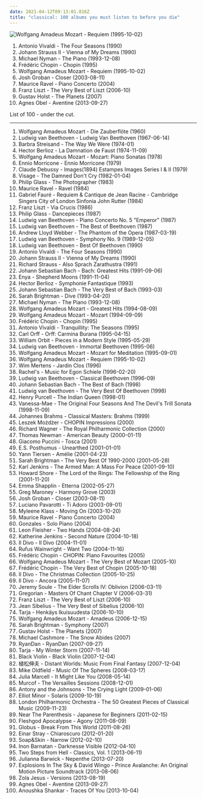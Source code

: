 ```yaml
---
date: 2021-04-12T09:13:01.816Z
title: "classical: 100 albums you must listen to before you die"
---
```

![Wolfgang Amadeus Mozart - Requiem (1995-10-02)](https://img.discogs.com/YBOWHoHgOigC8Xm2ecyi43E5LaQ=/fit-in/600x598/filters:strip_icc():format(jpeg):mode_rgb():quality(90)/discogs-images/R-7175124-1445541877-2351.jpeg.jpg "Wolfgang Amadeus Mozart - Requiem (1995-10-02)")
<ol class="albums">
<li data-cover="http://coverartarchive.org/release/55555fce-af44-4e93-a170-7554ed1e932d/4879800403-500.jpg" data-tags="classical" role="button">Antonio Vivaldi - The Four Seasons (1990)</li>
<li data-cover="https://via.placeholder.com/450" data-tags="classical, johann strauss ii" role="button">Johann Strauss II - Vienna of My Dreams (1990)</li>
<li data-cover="http://coverartarchive.org/release/4bf88b0f-9999-4a7f-b4be-cd7f9e2a8599/28293994702-500.jpg" data-tags="soundtrack, piano" role="button">Michael Nyman - The Piano (1993-12-08)</li>
<li data-cover="http://coverartarchive.org/release/f1a4d60a-8910-421c-b4b2-a2ceee5608ce/14901757804-500.jpg" data-tags="classical" role="button">Frédéric Chopin - Chopin (1995)</li>
<li data-cover="https://img.discogs.com/YBOWHoHgOigC8Xm2ecyi43E5LaQ=/fit-in/600x598/filters:strip_icc():format(jpeg):mode_rgb():quality(90)/discogs-images/R-7175124-1445541877-2351.jpeg.jpg" data-tags="classical" role="button">Wolfgang Amadeus Mozart - Requiem (1995-10-02)</li>
<li data-cover="https://img.discogs.com/rX0rFXm9Ngs9mJov-Nuk-MBTcjE=/fit-in/599x540/filters:strip_icc():format(jpeg):mode_rgb():quality(90)/discogs-images/R-4846896-1377355013-5168.jpeg.jpg" data-tags="classical, josh groban" role="button">Josh Groban - Closer (2003-08-11)</li>
<li data-cover="https://img.discogs.com/Y0b4Ob0n6Hwp7bmnTThEYES_HUw=/fit-in/355x346/filters:strip_icc():format(jpeg):mode_rgb():quality(90)/discogs-images/R-15418053-1591213040-9861.jpeg.jpg" data-tags="classical" role="button">Maurice Ravel - Piano Concerto (2004)</li>
<li data-cover="http://coverartarchive.org/release/20e1927a-3703-4fa5-96d2-a027db1737ee/16785820466-500.jpg" data-tags="classical" role="button">Franz Liszt - The Very Best of Liszt (2006-10)</li>
<li data-cover="https://img.discogs.com/VrMQPjBC62daox6swpVFW8xWAsM=/fit-in/600x596/filters:strip_icc():format(jpeg):mode_rgb():quality(90)/discogs-images/R-746488-1373094418-1552.jpeg.jpg" data-tags="classical" role="button">Gustav Holst - The Planets (2007)</li>
<li data-cover="http://coverartarchive.org/release/2d012e66-6759-485b-beb5-00532c46a386/8544215048-500.jpg" data-tags="folk, singer-songwriter, piano" role="button">Agnes Obel - Aventine (2013-09-27)</li>
</ol>
List of 100 - under the cut.
<!-- more -->

_________________

<ol class="albums">
<li data-cover="https://img.discogs.com/-rFomqJkdcElgmOW1n71dgnZghc=/fit-in/600x519/filters:strip_icc():format(jpeg):mode_rgb():quality(90)/discogs-images/R-9220649-1476965793-5776.jpeg.jpg" data-tags="opera, classical" role="button">
Wolfgang Amadeus Mozart - Die Zauberflöte (1960)
</li>
<li data-cover="https://img.discogs.com/GJe-XwC711lUsGk0Jl7bw1jezHE=/fit-in/566x600/filters:strip_icc():format(jpeg):mode_rgb():quality(90)/discogs-images/R-6049879-1409772681-4998.jpeg.jpg" data-tags="classical" role="button">
Ludwig van Beethoven - Ludwig Van Beethoven (1967-06-14)
</li>
<li data-cover="http://coverartarchive.org/release/297b5fd9-654c-3eb7-a41e-40fc4ae011c7/9800946084-500.jpg" data-tags="jazz, 70s, easy listening" role="button">
Barbra Streisand - The Way We Were (1974-01)
</li>
<li data-cover="https://img.discogs.com/2cdTkWtOmc6672BXDT4TdB9Zb2A=/fit-in/600x605/filters:strip_icc():format(jpeg):mode_rgb():quality(90)/discogs-images/R-8125816-1455650816-9195.jpeg.jpg" data-tags="opera" role="button">
Hector Berlioz - La Damnation de Faust (1974-11-09)
</li>
<li data-cover="https://img.discogs.com/hQrEryubvbJQdogI92q3mU7QYrY=/fit-in/600x591/filters:strip_icc():format(jpeg):mode_rgb():quality(90)/discogs-images/R-13961000-1564967452-5475.jpeg.jpg" data-tags="classical, piano" role="button">
Wolfgang Amadeus Mozart - Mozart: Piano Sonatas (1978)
</li>
<li data-cover="http://coverartarchive.org/release/06a37eaa-38d0-41a9-a77c-d13aa5762b9d/26656368226-500.jpg" data-tags="classical, instrumental, easy listening, cinema, movie score composers, easylistening jazz" role="button">
Ennio Morricone - Ennio Morricone (1979)
</li>
<li data-cover="http://coverartarchive.org/release/b5e7085c-c860-45f6-b2bf-52a1c0f70f71/13718728004-500.jpg" data-tags="classical, claude debussy" role="button">
Claude Debussy - Images(1894) Estampes Images Series I & II (1979)
</li>
<li data-cover="http://coverartarchive.org/release/c354b401-7722-4297-a26b-0822953fa829/14592166258-500.jpg" data-tags="new wave" role="button">
Visage - The Damned Don't Cry (1982-01-04)
</li>
<li data-cover="http://coverartarchive.org/release/6a881cc4-3553-4d01-a4d0-aff431bf05f0/22056730148-500.jpg" data-tags="classical, classic, instrumental, orchestra, avant-garde, female vocalist, faves, revisit, classical music, landscape, wanttobuy, gammarec, granka, worldmusik, je devrais avoir mon enfer de la caresse, quixotic sounds, freepurp1e, fabulous live act, fabulous orchestra, great cinema, music for the car, ssdsds" role="button">
Philip Glass - The Photographer (1983)
</li>
<li data-cover="https://img.discogs.com/92IOMhi2WE_vg_IGpVr2O11W9zU=/fit-in/600x847/filters:strip_icc():format(jpeg):mode_rgb():quality(90)/discogs-images/R-11037058-1558453784-9891.jpeg.jpg" data-tags="classical, symphonic, 20th century classical, 20th century, ravel, classical orchestral" role="button">
Maurice Ravel - Ravel (1984)
</li>
<li data-cover="http://coverartarchive.org/release/39746e0d-3a1b-45e6-af11-7efc04a00e0a/23077300994-500.jpg" data-tags="classical" role="button">
Gabriel Fauré - Requiem & Cantique de Jean Racine - Cambridge Singers City of London Sinfonia John Rutter (1984)
</li>
<li data-cover="https://img.discogs.com/vFlG98PcjCYC1jTTfvPre_JoQvM=/fit-in/600x605/filters:strip_icc():format(jpeg):mode_rgb():quality(90)/discogs-images/R-5647183-1473924207-7528.jpeg.jpg" data-tags="classical, piano, liszt, musica sacra" role="button">
Franz Liszt - Via Crucis (1986)
</li>
<li data-cover="http://coverartarchive.org/release/31003380-c016-342e-bb3f-c96236e35f5f/915742537-500.jpg" data-tags="classical, minimalism" role="button">
Philip Glass - Dancepieces (1987)
</li>
<li data-cover="http://coverartarchive.org/release/c7a67bbc-f7e0-45c0-9de8-799bfc762f67/8724006835-500.jpg" data-tags="classical, beethoven" role="button">
Ludwig van Beethoven - Piano Concerto No. 5 "Emperor" (1987)
</li>
<li data-cover="http://coverartarchive.org/release/65b5c48f-89c9-4be9-b7a0-2e18692db80e/19147437194-500.jpg" data-tags="classical, beethoven" role="button">
Ludwig van Beethoven - The Best of Beethoven (1987)
</li>
<li data-cover="http://coverartarchive.org/release/8b2b725f-c3dd-41c2-b98d-e42f027fbe1c/3768060682-500.jpg" data-tags="musical, soundtrack" role="button">
Andrew Lloyd Webber - The Phantom of the Opera (1987-03-19)
</li>
<li data-cover="http://coverartarchive.org/release/89a7101d-9c32-47b3-8dbf-70112caad1d8/15888345657-500.jpg" data-tags="classical" role="button">
Ludwig van Beethoven - Symphony No. 9 (1989-12-05)
</li>
<li data-cover="https://via.placeholder.com/450" data-tags="classical" role="button">
Ludwig van Beethoven - Best Of Beethoven (1990)
</li>
<li data-cover="http://coverartarchive.org/release/55555fce-af44-4e93-a170-7554ed1e932d/4879800403-500.jpg" data-tags="classical" role="button">
Antonio Vivaldi - The Four Seasons (1990)
</li>
<li data-cover="https://via.placeholder.com/450" data-tags="classical, johann strauss ii" role="button">
Johann Strauss II - Vienna of My Dreams (1990)
</li>
<li data-cover="http://coverartarchive.org/release/c405f2d0-f522-4d61-8812-c0f8422d124f/12252644242-500.jpg" data-tags="classical" role="button">
Richard Strauss - Also Sprach Zarathustra (1991)
</li>
<li data-cover="http://coverartarchive.org/release/f4ffbc01-c48f-46a8-a90d-8680c78d7e73/18841923466-500.jpg" data-tags="classical" role="button">
Johann Sebastian Bach - Bach: Greatest Hits (1991-09-06)
</li>
<li data-cover="http://coverartarchive.org/release/2fbbe6b7-5679-33cf-a084-ee4bd5429807/16797026280-500.jpg" data-tags="celtic, new age" role="button">
Enya - Shepherd Moons (1991-11-04)
</li>
<li data-cover="http://coverartarchive.org/release/5802a8b7-0c35-47d5-b4c6-59b495361a0d/24426125912-500.jpg" data-tags="classical" role="button">
Hector Berlioz - Symphonie Fantastique (1993)
</li>
<li data-cover="http://coverartarchive.org/release/f835ced9-a60a-4ebb-ad2a-6be11ccf7dfb/2634582164-500.jpg" data-tags="classical" role="button">
Johann Sebastian Bach - The Very Best of Bach (1993-03)
</li>
<li data-cover="http://coverartarchive.org/release/cbe8785b-60e5-4c4b-acde-b72dbd67d3e8/9709595677-500.jpg" data-tags="female vocalists, sarah" role="button">
Sarah Brightman - Dive (1993-04-20)
</li>
<li data-cover="http://coverartarchive.org/release/4bf88b0f-9999-4a7f-b4be-cd7f9e2a8599/28293994702-500.jpg" data-tags="soundtrack, piano" role="button">
Michael Nyman - The Piano (1993-12-08)
</li>
<li data-cover="https://img.discogs.com/YBOWHoHgOigC8Xm2ecyi43E5LaQ=/fit-in/600x598/filters:strip_icc():format(jpeg):mode_rgb():quality(90)/discogs-images/R-7175124-1445541877-2351.jpeg.jpg" data-tags="classical" role="button">
Wolfgang Amadeus Mozart - Greatest Hits (1994-08-09)
</li>
<li data-cover="http://coverartarchive.org/release/e7acaac9-2f2b-4146-ac24-ea13e311d2d3/6755686959-500.jpg" data-tags="classical" role="button">
Wolfgang Amadeus Mozart - Mozart (1994-09-09)
</li>
<li data-cover="http://coverartarchive.org/release/f1a4d60a-8910-421c-b4b2-a2ceee5608ce/14901757804-500.jpg" data-tags="classical" role="button">
Frédéric Chopin - Chopin (1995)
</li>
<li data-cover="https://img.discogs.com/6WF7BbJPuJYHJy1auqoTLxLM2aw=/fit-in/600x587/filters:strip_icc():format(jpeg):mode_rgb():quality(90)/discogs-images/R-15622610-1594727362-1064.jpeg.jpg" data-tags="classical" role="button">
Antonio Vivaldi - Tranquillity: The Seasons (1995)
</li>
<li data-cover="http://coverartarchive.org/release/1cd797a6-f065-4ee0-a880-fb91c3b85b05/8644457586-500.jpg" data-tags="classical" role="button">
Carl Orff - Orff: Carmina Burana (1995-04-15)
</li>
<li data-cover="https://img.discogs.com/cfc9e7fd50d7c9c08931869b95f6849a01d0635d/images/spacer.gif" data-tags="electronic, ambient" role="button">
William Orbit - Pieces in a Modern Style (1995-05-29)
</li>
<li data-cover="https://img.discogs.com/MEqmjRXOi-WQUGEs-7tOX8wca4c=/fit-in/600x600/filters:strip_icc():format(jpeg):mode_rgb():quality(90)/discogs-images/R-4596687-1493645830-5425.jpeg.jpg" data-tags="classical, ludwig van beethoven" role="button">
Ludwig van Beethoven - Immortal Beethoven (1995-06)
</li>
<li data-cover="http://coverartarchive.org/release/de43ed42-ae46-4aab-86bf-d044fb49a6e3/26672610950-500.jpg" data-tags="classical" role="button">
Wolfgang Amadeus Mozart - Mozart for Meditation (1995-09-01)
</li>
<li data-cover="https://img.discogs.com/YBOWHoHgOigC8Xm2ecyi43E5LaQ=/fit-in/600x598/filters:strip_icc():format(jpeg):mode_rgb():quality(90)/discogs-images/R-7175124-1445541877-2351.jpeg.jpg" data-tags="classical" role="button">
Wolfgang Amadeus Mozart - Requiem (1995-10-02)
</li>
<li data-cover="http://coverartarchive.org/release/51a6ed30-afd7-4712-977f-2045d3fba9ab/6407433801-500.jpg" data-tags="classical, avant-garde, granka, je dirai quelque jour vos naissances latentes, w mertens" role="button">
Wim Mertens - Jardin Clos (1996)
</li>
<li data-cover="http://coverartarchive.org/release/c65c6272-7f28-4fcc-87a3-7c5fc7788ffe/8099938641-500.jpg" data-tags="classical" role="button">
Rachel's - Music for Egon Schiele (1996-02-20)
</li>
<li data-cover="https://img.discogs.com/MEqmjRXOi-WQUGEs-7tOX8wca4c=/fit-in/600x600/filters:strip_icc():format(jpeg):mode_rgb():quality(90)/discogs-images/R-4596687-1493645830-5425.jpeg.jpg" data-tags="classical" role="button">
Ludwig van Beethoven - Classical Beethoven (1996-09)
</li>
<li data-cover="http://coverartarchive.org/release/b080e461-fab7-4739-ac40-b99b85ebd67c/22304804641-500.jpg" data-tags="classical" role="button">
Johann Sebastian Bach - The Best of Bach (1998)
</li>
<li data-cover="http://coverartarchive.org/release/eff7bc35-a164-48d9-9919-ca4760bcdb3e/17017753410-500.jpg" data-tags="classical, ludwig van beethoven, naxos, wheeee" role="button">
Ludwig van Beethoven - The Very Best Of Beethoven (1998)
</li>
<li data-cover="https://img.discogs.com/n22kioyzg7YXR6v5CPo8OquTOMI=/fit-in/500x501/filters:strip_icc():format(jpeg):mode_rgb():quality(90)/discogs-images/R-11961715-1525550823-6700.jpeg.jpg" data-tags="baroque" role="button">
Henry Purcell - The Indian Queen (1998-01)
</li>
<li data-cover="http://coverartarchive.org/release/6d8b76bc-9242-4ade-a9f2-11a9fa09360e/3499366949-500.jpg" data-tags="classical, instrumental" role="button">
Vanessa-Mae - The Original Four Seasons And The Devil's Trill Sonata (1998-11-09)
</li>
<li data-cover="http://coverartarchive.org/release/0bc86aed-5e64-4a15-bef6-666a09c9236a/14160170707-500.jpg" data-tags="classical" role="button">
Johannes Brahms - Classical Masters: Brahms (1999)
</li>
<li data-cover="http://coverartarchive.org/release/b90583a6-a000-4f23-ac1f-e63efec00de6/13210646761-500.jpg" data-tags="nu jazz, classical, jazz, piano" role="button">
Leszek Możdżer - CHOPIN Impressions (2000)
</li>
<li data-cover="http://coverartarchive.org/release/6ebe8cc4-ee3e-4eb1-ae7d-b1fc09b49646/13435578387-500.jpg" data-tags="classical, wagner" role="button">
Richard Wagner - The Royal Philharmonic Collection (2000)
</li>
<li data-cover="http://coverartarchive.org/release/fc8ab829-5388-4640-bb64-c41c4c1caea8/18688508262-500.jpg" data-tags="soundtrack" role="button">
Thomas Newman - American Beauty (2000-01-11)
</li>
<li data-cover="https://via.placeholder.com/450" data-tags="opera, tosca" role="button">
Giacomo Puccini - Tosca (2001)
</li>
<li data-cover="http://coverartarchive.org/release/c958fc3b-1a1a-4728-ae0b-a149eb5abfa9/8791017488-500.jpg" data-tags="new age" role="button">
E.S. Posthumus - Unearthed (2001-01-01)
</li>
<li data-cover="http://coverartarchive.org/release/71932455-067b-4fcb-b9e4-2cb16da0bb96/1383827288-500.jpg" data-tags="soundtrack" role="button">
Yann Tiersen - Amélie (2001-04-23)
</li>
<li data-cover="https://img.discogs.com/SulTY8sgOWJuB0V1Ite5P3IZ87A=/fit-in/600x593/filters:strip_icc():format(jpeg):mode_rgb():quality(90)/discogs-images/R-9841057-1487185761-7001.jpeg.jpg" data-tags="sarah brightman, female vocalists" role="button">
Sarah Brightman - The Very Best Of 1990-2000 (2001-05-28)
</li>
<li data-cover="http://coverartarchive.org/release/9684c702-d5e9-4827-9e11-b124de44af4b/4397354155-500.jpg" data-tags="classical, choral, karljenkins" role="button">
Karl Jenkins - The Armed Man: A Mass For Peace (2001-09-10)
</li>
<li data-cover="http://coverartarchive.org/release/495652e1-d9b7-40c5-8490-10a87b91dba6/18382478913-500.jpg" data-tags="soundtrack" role="button">
Howard Shore - The Lord of the Rings: The Fellowship of the Ring (2001-11-20)
</li>
<li data-cover="http://coverartarchive.org/release/de303c46-f1b4-404b-9216-fb65002f858f/16223376046-500.jpg" data-tags="female vocalists, emma shapplin" role="button">
Emma Shapplin - Etterna (2002-05-27)
</li>
<li data-cover="https://img.discogs.com/cfc9e7fd50d7c9c08931869b95f6849a01d0635d/images/spacer.gif" data-tags="piano, piano solo" role="button">
Greg Maroney - Harmony Grove (2003)
</li>
<li data-cover="https://img.discogs.com/rX0rFXm9Ngs9mJov-Nuk-MBTcjE=/fit-in/599x540/filters:strip_icc():format(jpeg):mode_rgb():quality(90)/discogs-images/R-4846896-1377355013-5168.jpeg.jpg" data-tags="classical, josh groban" role="button">
Josh Groban - Closer (2003-08-11)
</li>
<li data-cover="http://coverartarchive.org/release/f071dfd8-72a4-4b5d-a251-0c7461a6df7b/2832860532-500.jpg" data-tags="opera, classical" role="button">
Luciano Pavarotti - Ti Adoro (2003-09-01)
</li>
<li data-cover="http://coverartarchive.org/release/e4190b11-26fe-4a7e-a667-bae88a9634c2/9519022390-500.jpg" data-tags="piano" role="button">
Myleene Klass - Moving On (2003-10-20)
</li>
<li data-cover="https://img.discogs.com/Y0b4Ob0n6Hwp7bmnTThEYES_HUw=/fit-in/355x346/filters:strip_icc():format(jpeg):mode_rgb():quality(90)/discogs-images/R-15418053-1591213040-9861.jpeg.jpg" data-tags="classical" role="button">
Maurice Ravel - Piano Concerto (2004)
</li>
<li data-cover="http://coverartarchive.org/release/cbb6fa2e-393f-39a4-94cc-21caa3baf782/4514952186-500.jpg" data-tags="piano" role="button">
Gonzales - Solo Piano (2004)
</li>
<li data-cover="https://img.discogs.com/At1k_ayB0OQAGh0e4Zqafu2i-nY=/fit-in/600x600/filters:strip_icc():format(jpeg):mode_rgb():quality(90)/discogs-images/R-12280940-1532078382-3948.jpeg.jpg" data-tags="classical, fleisher" role="button">
Leon Fleisher - Two Hands (2004-08-24)
</li>
<li data-cover="http://coverartarchive.org/release/ef9353aa-8db2-45ea-80f6-56f8486cc698/7955388136-500.jpg" data-tags="opera, classical, female vocalists" role="button">
Katherine Jenkins - Second Nature (2004-10-18)
</li>
<li data-cover="https://img.discogs.com/ZHAPNEM-OI8MJhZrxLHI3leDKv0=/fit-in/500x440/filters:strip_icc():format(jpeg):mode_rgb():quality(90)/discogs-images/R-13908747-1563825490-6490.jpeg.jpg" data-tags="il divo, classical" role="button">
Il Divo - Il Divo (2004-11-01)
</li>
<li data-cover="https://img.discogs.com/3waKR4XxTJ5AsOA8BWGWHiUUw9k=/fit-in/600x517/filters:strip_icc():format(jpeg):mode_rgb():quality(90)/discogs-images/R-11072812-1520800595-4024.jpeg.jpg" data-tags="indie, singer-songwriter" role="button">
Rufus Wainwright - Want Two (2004-11-16)
</li>
<li data-cover="http://coverartarchive.org/release/aade37f0-87b8-4d8d-8c63-2435e90d14ef/16260917544-500.jpg" data-tags="classical" role="button">
Frédéric Chopin - CHOPIN: Piano Favourites (2005)
</li>
<li data-cover="http://coverartarchive.org/release/6faf3908-a49a-43f2-8799-1d701d404fcb/10496452285-500.jpg" data-tags="classical" role="button">
Wolfgang Amadeus Mozart - The Very Best of Mozart (2005-10)
</li>
<li data-cover="http://coverartarchive.org/release/2c4931da-4dbf-43f5-9e60-39c343979c0e/6825602636-500.jpg" data-tags="piano" role="button">
Frédéric Chopin - The Very Best of Chopin (2005-10-18)
</li>
<li data-cover="http://coverartarchive.org/release/c1253c24-e19a-49f6-9b16-f78901359eda/5794044462-500.jpg" data-tags="christmas" role="button">
Il Divo - The Christmas Collection (2005-10-25)
</li>
<li data-cover="http://coverartarchive.org/release/95c0ced5-be9d-4558-b607-78e23d499ac8/5794008928-500.jpg" data-tags="il divo, classical" role="button">
Il Divo - Ancora (2005-11-07)
</li>
<li data-cover="http://coverartarchive.org/release/44c933d3-a10a-4253-8651-51684ed0f279/2347335131-500.jpg" data-tags="soundtrack, video game music" role="button">
Jeremy Soule - The Elder Scrolls IV: Oblivion (2006-03-11)
</li>
<li data-cover="http://coverartarchive.org/release/62c65ea0-fb83-4c43-ac89-95f8448c5b27/10374863828-500.jpg" data-tags="classical, ambient, new age, celtic" role="button">
Gregorian - Masters Of Chant Chapter V (2006-03-31)
</li>
<li data-cover="http://coverartarchive.org/release/20e1927a-3703-4fa5-96d2-a027db1737ee/16785820466-500.jpg" data-tags="classical" role="button">
Franz Liszt - The Very Best of Liszt (2006-10)
</li>
<li data-cover="http://coverartarchive.org/release/84d12e5c-115f-4ef1-96bd-f972b41536c7/8293509982-500.jpg" data-tags="classical, late romantic" role="button">
Jean Sibelius - The Very Best of Sibelius (2006-10)
</li>
<li data-cover="http://coverartarchive.org/release/0257cd0d-999b-426b-b098-3902c691996a/11322636619-500.jpg" data-tags="christmas" role="button">
Tarja - Henkäys Ikuisuudesta (2006-10-10)
</li>
<li data-cover="https://img.discogs.com/YBOWHoHgOigC8Xm2ecyi43E5LaQ=/fit-in/600x598/filters:strip_icc():format(jpeg):mode_rgb():quality(90)/discogs-images/R-7175124-1445541877-2351.jpeg.jpg" data-tags="soundtrack, classical" role="button">
Wolfgang Amadeus Mozart - Amadeus (2006-12-15)
</li>
<li data-cover="https://img.discogs.com/yN1TDls6ZCOnqUGsiJ48a5Yfk2w=/fit-in/600x600/filters:strip_icc():format(jpeg):mode_rgb():quality(90)/discogs-images/R-1393131-1523761238-6659.jpeg.jpg" data-tags="opera, female vocalist, classical symphony, sarah brightman" role="button">
Sarah Brightman - Symphony (2007)
</li>
<li data-cover="https://img.discogs.com/VrMQPjBC62daox6swpVFW8xWAsM=/fit-in/600x596/filters:strip_icc():format(jpeg):mode_rgb():quality(90)/discogs-images/R-746488-1373094418-1552.jpeg.jpg" data-tags="classical" role="button">
Gustav Holst - The Planets (2007)
</li>
<li data-cover="http://coverartarchive.org/release/3b3ee7b7-a91e-4b70-bcc2-2669d1bf013d/16302212379-500.jpg" data-tags="classical, singer-songwriter" role="button">
Michael Cashmore - The Snow Abides (2007)
</li>
<li data-cover="https://img.discogs.com/D_MMSYhBp_Ag28Z9lZXV4gLKKoc=/fit-in/600x587/filters:strip_icc():format(jpeg):mode_rgb():quality(90)/discogs-images/R-1626668-1486233031-1009.jpeg.jpg" data-tags="classical, male vocalists, duets, ryandan, canadian vocals, ryandan-ryandan" role="button">
RyanDan - RyanDan (2007-09-27)
</li>
<li data-cover="https://via.placeholder.com/450" data-tags="symphonic metal" role="button">
Tarja - My Winter Storm (2007-11-14)
</li>
<li data-cover="http://coverartarchive.org/release/48847215-75ee-467d-93be-8e0604ce50a6/2541931447-500.jpg" data-tags="classical, hip hop" role="button">
Black Violin - Black Violin (2007-12-04)
</li>
<li data-cover="http://coverartarchive.org/release/8b8bf29c-73d8-4067-8255-cd8d2b9492ff/14920083393-500.jpg" data-tags="classical, orchestral, bandcamp, flac, mam" role="button">
植松伸夫 - Distant Worlds: Music From Final Fantasy (2007-12-04)
</li>
<li data-cover="http://coverartarchive.org/release/29aa8ea1-2a36-46da-8443-29dfd363a754/2124955046-500.jpg" data-tags="classical, instrumental" role="button">
Mike Oldfield - Music Of The Spheres (2008-03-17)
</li>
<li data-cover="http://coverartarchive.org/release/466e6aaf-b8da-484a-a772-c0702f91ffa1/3366571520-500.jpg" data-tags="polish, piano, alternative" role="button">
Julia Marcell - It Might Like You (2008-05-14)
</li>
<li data-cover="http://coverartarchive.org/release/d127ac52-bdae-45ed-94b4-b72e805e353f/13277500423-500.jpg" data-tags="electronic, classical, ambient, minimal, spooky, modern classical, minimalist" role="button">
Murcof - The Versailles Sessions (2008-12-01)
</li>
<li data-cover="http://coverartarchive.org/release/0c48ecde-bde3-4a26-9d55-edfd21555f62/9823776819-500.jpg" data-tags="alternative, 00s" role="button">
Antony and the Johnsons - The Crying Light (2009-01-06)
</li>
<li data-cover="http://coverartarchive.org/release/c2b861ad-9fb4-49b5-95a3-3886709b2581/26417956008-500.jpg" data-tags="classical, rock, alternative rock" role="button">
Elliot Minor - Solaris (2009-10-19)
</li>
<li data-cover="http://coverartarchive.org/release/b5967474-baab-45ff-aa11-bb747bcec50f/5252296803-500.jpg" data-tags="classical" role="button">
London Philharmonic Orchestra - The 50 Greatest Pieces of Classical Music (2009-11-23)
</li>
<li data-cover="https://img.discogs.com/srw5tT6H7BgCU3k8Oj8crk1ct3M=/fit-in/500x500/filters:strip_icc():format(jpeg):mode_rgb():quality(90)/discogs-images/R-2691946-1296765846.jpeg.jpg" data-tags="classical, ambient, idm" role="button">
Near The Parenthesis - Japanese for Beginners (2011-02-15)
</li>
<li data-cover="http://coverartarchive.org/release/5eacd540-3a94-4a00-8d15-e48807c42b64/10075100962-500.jpg" data-tags="technical death metal, death metal" role="button">
Fleshgod Apocalypse - Agony (2011-08-09)
</li>
<li data-cover="http://coverartarchive.org/release/bdeb4647-5774-429a-88e3-da375cb540e1/8258911638-500.jpg" data-tags="classical, instrumental, epic, world, new age, symphonic metal, neo-classical rock, album to check again" role="button">
Globus - Break From This World (2011-08-26)
</li>
<li data-cover="https://img.discogs.com/o4FKreWtvpRkF0dBHfVlphj1gv0=/fit-in/600x532/filters:strip_icc():format(jpeg):mode_rgb():quality(90)/discogs-images/R-3199719-1591140944-7026.jpeg.jpg" data-tags="indie, classical, pop, alternative, folk, post-rock, piano, indie folk, freak-folk, my virtual music shelf" role="button">
Einar Stray - Chiaroscuro (2012-01-20)
</li>
<li data-cover="http://coverartarchive.org/release/26a6d832-8412-4776-8169-85a0dbd8513b/5257873633-500.jpg" data-tags="neoclassical" role="button">
Soap&Skin - Narrow (2012-02-10)
</li>
<li data-cover="http://coverartarchive.org/release/b113afe6-3ec5-4321-9cba-3b4e3833ce41/26380407541-500.jpg" data-tags="classical" role="button">
Inon Barnatan - Darknesse Visible (2012-04-10)
</li>
<li data-cover="http://coverartarchive.org/release/367d21e3-28f6-4661-aea0-464dd97b8c7d/4952414381-500.jpg" data-tags="classical, symphonic metal, lorraine39lam" role="button">
Two Steps from Hell - Classics, Vol. 1 (2013-06-11)
</li>
<li data-cover="http://coverartarchive.org/release/3a0f5c51-0ee6-412a-9b42-a8268eb52f00/4719617453-500.jpg" data-tags="ambient, choral" role="button">
Julianna Barwick - Nepenthe (2013-07-20)
</li>
<li data-cover="http://coverartarchive.org/release/cebfc2b0-df0c-4a02-bde8-589a1c1b55ff/4755938155-500.jpg" data-tags="soundtrack" role="button">
Explosions In The Sky & David Wingo - Prince Avalanche: An Original Motion Picture Soundtrack (2013-08-06)
</li>
<li data-cover="https://img.discogs.com/VhSMhxPAX0ohlN01LrEVL1QdZBw=/fit-in/600x600/filters:strip_icc():format(jpeg):mode_rgb():quality(90)/discogs-images/R-5303874-1390141495-9498.jpeg.jpg" data-tags="experimental" role="button">
Zola Jesus - Versions (2013-08-19)
</li>
<li data-cover="http://coverartarchive.org/release/2d012e66-6759-485b-beb5-00532c46a386/8544215048-500.jpg" data-tags="folk, singer-songwriter, piano" role="button">
Agnes Obel - Aventine (2013-09-27)
</li>
<li data-cover="http://coverartarchive.org/release/755779c9-f2cc-4c3e-8d58-5c6d3ae601de/7414645075-500.jpg" data-tags="classical, ambient, indian classical, folk - world and country, -2013-" role="button">
Anoushka Shankar - Traces Of You (2013-10-04)
</li>
</ol>